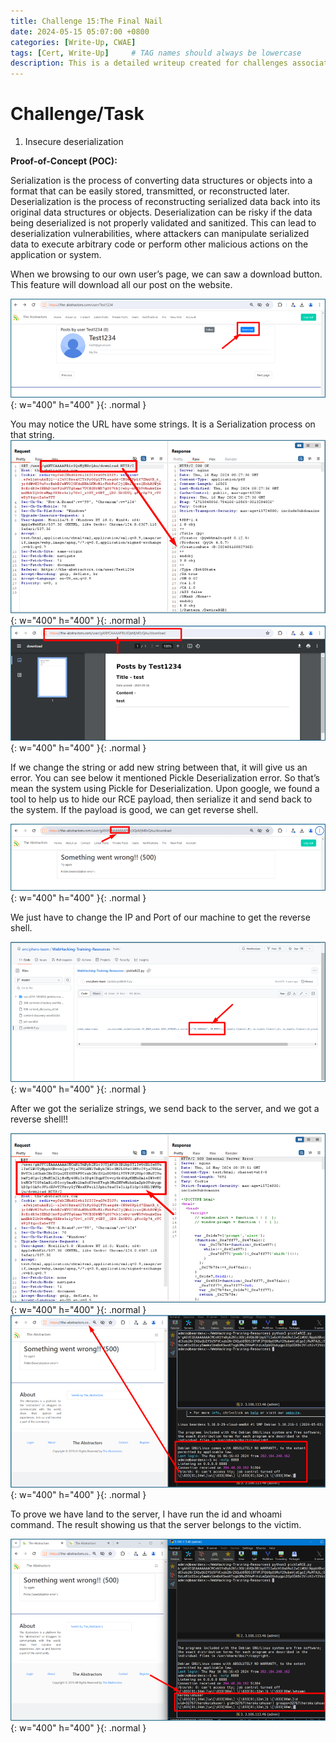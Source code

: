```yaml
---
title: Challenge 15:The Final Nail
date: 2024-05-15 05:07:00 +0800
categories: [Write-Up, CWAE]
tags: [Cert, Write-Up]     # TAG names should always be lowercase
description: This is a detailed writeup created for challenges associated with the Certified Web AppSecurity Expert (CWAE) certification. 
---
```


# Challenge/Task

1. Insecure deserialization

**Proof-of-Concept (POC):**

Serialization is the process of converting data structures or objects into a format that can be easily stored, transmitted, or reconstructed later. Deserialization is the process of reconstructing serialized data back into its original data structures or objects.
Deserialization can be risky if the data being deserialized is not properly validated and sanitized. This can lead to deserialization vulnerabilities, where attackers can manipulate serialized data to execute arbitrary code or perform other malicious actions on the application or system.

When we browsing to our own user’s page, we can saw a download button. This feature will download all our post on the website. 

![POC-otb](/img/cwae/tfn1.png){: w="400" h="400" }{: .normal }

You may notice the URL have some strings. It is a Serialization process on that string. 
![POC-otb](/img/cwae/tfn2.png){: w="400" h="400" }{: .normal }
![POC-otb](/img/cwae/tfn3.png){: w="400" h="400" }{: .normal }

If we change the string or add new string between that, it will give us an error. You can see below it mentioned Pickle Deserialization error. So that’s mean the system using Pickle for Deserialization. Upon google, we found a tool to help us to hide our RCE payload, then serialize it and send back to the system. If the payload is good, we can get reverse shell.  

![POC-otb](/img/cwae/tfn4.png){: w="400" h="400" }{: .normal }

We just have to change the IP and Port of our machine to get the reverse shell.

![POC-otb](/img/cwae/tfn5.png){: w="400" h="400" }{: .normal }

After we got the serialize strings, we send back to the server, and we got a reverse shell!!

![POC-otb](/img/cwae/tfn6.png){: w="400" h="400" }{: .normal }
![POC-otb](/img/cwae/tfn7.png){: w="400" h="400" }{: .normal }

To prove we have land to the server, I have run the id and whoami command. The result showing us that the server belongs to the victim.

![POC-otb](/img/cwae/tfn8.png){: w="400" h="400" }{: .normal }